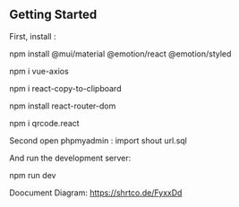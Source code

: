 ## Getting Started

First, install :

npm install @mui/material @emotion/react @emotion/styled

npm i vue-axios

npm i react-copy-to-clipboard

npm install react-router-dom

npm i qrcode.react

Second open phpmyadmin :
import shout url.sql

And run the development server:

npm run dev

Doocument Diagram: https://shrtco.de/FyxxDd

